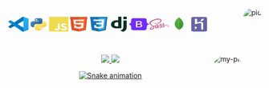 <div align="center">
    <div>
        <img align="right" alt="pic" height="150" style="border-radius:50px;" src="https://imgur.com/WIBXeAt.gif">
    </div>
    <br>
    <div align="center" style="display: flex">
        <img align="center" alt="vscode" height="30" width="40" src="https://raw.githubusercontent.com/devicons/devicon/master/icons/vscode/vscode-original.svg">
        <img align="center" alt="Python" height="30" width="40" src="https://raw.githubusercontent.com/devicons/devicon/master/icons/python/python-original.svg">
        <img align="center" alt="Js" height="30" width="40" src="https://raw.githubusercontent.com/devicons/devicon/master/icons/javascript/javascript-plain.svg">
        <img align="center" alt="HTML" height="30" width="40" src="https://raw.githubusercontent.com/devicons/devicon/master/icons/html5/html5-original.svg">
        <img align="center" alt="CSS" height="30" width="40" src="https://raw.githubusercontent.com/devicons/devicon/master/icons/css3/css3-original.svg">
        <img align="center" alt="Django" height="30" width="40" src="https://raw.githubusercontent.com/devicons/devicon/master/icons/django/django-plain.svg">
        <img align="center" alt="Bootstrap" height="30" width="40" src="https://raw.githubusercontent.com/devicons/devicon/master/icons/bootstrap/bootstrap-plain.svg">
        <img align="center" alt="SASS" height="30" width="40" src="https://raw.githubusercontent.com/devicons/devicon/master/icons/sass/sass-original.svg">
        <img align="center" alt="MongoDB" height="30" width="40" src="https://raw.githubusercontent.com/devicons/devicon/master/icons/mongodb/mongodb-original.svg">
        <img align="center" alt="Heroku" height="30" width="40" src="https://raw.githubusercontent.com/devicons/devicon/master/icons/heroku/heroku-plain.svg">
    <!--     <img align="center" alt="" height="30" width="40" src=""> -->
    </div>
    <br>
    <div align="center"> 
</div>

##
 
 <div align="center">
    <a href="https://github.com/hudson-farias">
    <img height="180em" src="https://github-readme-stats.vercel.app/api?username=hudson-farias&show_icons=true&theme=github_dark&include_all_commits=true&count_private=true"/>
    <img height="180em" src="https://github-readme-stats.vercel.app/api/top-langs/?username=hudson-farias&layout=compact&langs_count=7&theme=github_dark"/>
    <img align="right" alt="my-pic" height="150" style="border-radius:50px;" src="https://imgur.com/WIBXeAt.gif">
        
  ![Snake animation](https://github.com/Shinikatame/Shinikatame/blob/output/github-contribution-grid-snake.svg)
        
</div>